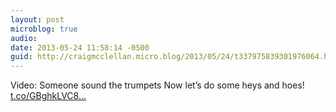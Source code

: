 ```yaml
---
layout: post
microblog: true
audio: 
date: 2013-05-24 11:58:14 -0500
guid: http://craigmcclellan.micro.blog/2013/05/24/t337975839301976064.html
---
```

Video: Someone sound the trumpets Now let’s do some heys and hoes! [t.co/GBghkLVC8...](http://t.co/GBghkLVC8S)
